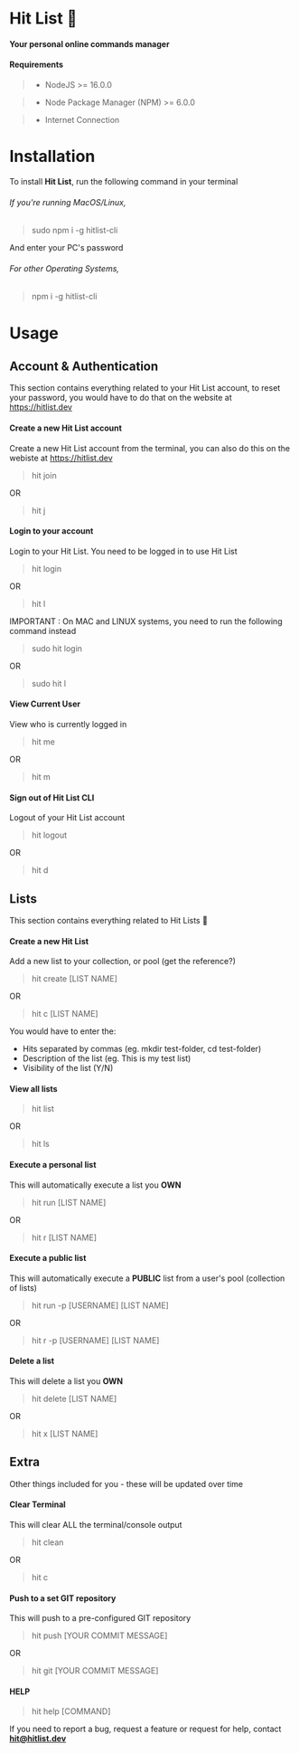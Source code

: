 # Hit List 🚀

#### Your personal **online** commands manager

#### Requirements

> - NodeJS >= 16.0.0

> - Node Package Manager (NPM) >= 6.0.0

> - Internet Connection

# Installation

To install **Hit List**, run the following command in your terminal

###### If you're running MacOS/Linux,

> sudo npm i -g hitlist-cli

And enter your PC's password

###### For other Operating Systems,

> npm i -g hitlist-cli

# Usage

## Account & Authentication

This section contains everything related to your Hit List account, to reset your password, you would have to do that on the website at https://hitlist.dev

#### Create a new Hit List account

Create a new Hit List account from the terminal, you can also do this on the webiste at https://hitlist.dev

> hit join

OR

> hit j

#### Login to your account

Login to your Hit List. You need to be logged in to use Hit List

> hit login

OR

> hit l

IMPORTANT : On MAC and LINUX systems, you need to run the following command instead

> sudo hit login

OR

> sudo hit l

#### View Current User

View who is currently logged in

> hit me

OR

> hit m

#### Sign out of Hit List CLI

Logout of your Hit List account

> hit logout

OR

> hit d

## Lists

This section contains everything related to Hit Lists 🔫

#### Create a new Hit List

Add a new list to your collection, or pool (get the reference?)

> hit create [LIST NAME]

OR

> hit c [LIST NAME]

You would have to enter the:

- Hits separated by commas (eg. mkdir test-folder, cd test-folder)
- Description of the list (eg. This is my test list)
- Visibility of the list (Y/N)

#### View all lists

> hit list

OR

> hit ls

#### Execute a personal list

This will automatically execute a list you **OWN**

> hit run [LIST NAME]

OR

> hit r [LIST NAME]

#### Execute a public list

This will automatically execute a **PUBLIC** list from a user's pool (collection of lists)

> hit run -p [USERNAME] [LIST NAME]

OR

> hit r -p [USERNAME] [LIST NAME]

#### Delete a list

This will delete a list you **OWN**

> hit delete [LIST NAME]

OR

> hit x [LIST NAME]

## Extra

Other things included for you - these will be updated over time

#### Clear Terminal

This will clear ALL the terminal/console output

> hit clean

OR

> hit c

#### Push to a set GIT repository

This will push to a pre-configured GIT repository

> hit push [YOUR COMMIT MESSAGE]

OR

> hit git [YOUR COMMIT MESSAGE]

#### HELP

> hit help [COMMAND]

If you need to report a bug, request a feature or request for help, contact **hit@hitlist.dev**
